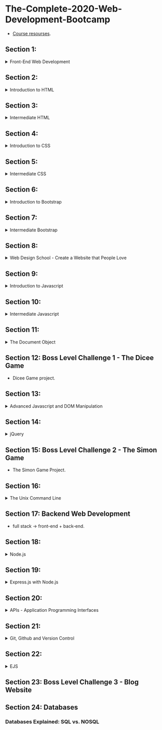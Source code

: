 # The-Complete-2020-Web-Development-Bootcamp

-	[Course resourses](https://www.appbrewery.co/p/web-development-course-resources/).
## Section 1:
<details>
  <summary>Front-End Web Development</summary>
	
  ### 1.1. How Does the Internet Actually Work?
  -	**Internet** is a long piece of wire, And the wire connect different computers to each other. It allows computers to transfer data through this giant wire
  -	A server is a computer that provides files and data to other computers, it allows access 24/7.
  -	A client is a computer that any user is used to access the internet.
  -	When browser request a website, the request sent to **ISP** (Internet server provider: The company we pay for internet service) then it search at DNS that contains websites IP addresses. Once the DNS finds the IP address it sends it back to the browser vis ISP. Then the browser sends a direct request through ISP and this message will be delivered via Internet Backbone to the server that is located that IP address. On that server there is all files that needed to view the website home page. The server sends this files back to the client through the internet backbone and client get to see website in the browser. All of that happens in milliseconds.

  ### 1.2. How Do Websites Actually Work?
  -	To access web page we need browser (allows to look up ip address and recives data from server).
  -	Data from server contains html, css, and js files.

  ### 1.3. To get started
  -	Need Browser (chrome recommended)
  -	Text Edittor(Atom, vs code)
  
</details>

## Section 2:
<details>
  <summary>Introduction to HTML</summary>

  ### 2.1. Introduction HTML
  -	HTML :  Hyper Text Markup Language.
  -	A markup language is a computer language that uses tags to define elements within a document.
  -	html is the foundation of all websites.
  -	Tag consist of:  open tag ```<typeOfTag> and closing tag </typeOfTag>```.
  -	Ex: Heading tag h1, h2, ….,h6 . It gets smaller when the number goes up.
  -	<typeOfTag /> called self-closing tag.
  -	Ex: Spacing breack tag <code>br</code>.

  ### 2.2. The Anatomy of an HTML Tag
  -	< startTag > Content </ EndTag >
  -	Horizontal line tag hr accepts attribute size, noshade,..
  -	Attributes specify modification to the default element.
  -	Center content using tag ```<center>content</center>```.
  -	Comments  are not interpreted by the compiler ```<!-- Comment -- >```.

  ### 2.3. What is The HTML Boilerplate?
  -	It Is a code template that could be reuse.

  ```
  <!doctype html>

  <html lang="en">
  <head>
  <meta charset="utf-8"> //tell the browser that all text in page are encoded using utf-8 encoding system wich is the standered encoding.

  <title>The HTML5 Herald</title>
  <meta name="description" content="The HTML5 Herald">
  <meta name="author" content="SitePoint">

  <link rel="stylesheet" href="css/styles.css?v=1.0">

  </head>

  <body>
  <script src="js/scripts.js"></script>
  </body>
  </html>
  ```
  -	<code>meta</code> tag utf-8 tell the browser that all text in the page are encoded using utf-8 encoding system wich is the standered encoding.
  -	Unicode “utf-8” has all characters and emojis.
  -	There is a different types of <code>meta</code> tags for diffrent purposes.

  ### 2.4. How to Structure Text in HTML?
  -	The code goes inside the body tag.
  -	Paragraph tag <code>p</code>.
  -	emphasis Tag <code>em</code> tells the browser that the words between it is emphasis, not just about style.
  -	italic tag <code>i</code> style element.
  -	Strong tag <code>strong</code> tells the browser that the words between it is Strong Importance Element.
  -	<code>bold</code> tag bold styles bold.

  ### 2.5. HTML Lists
  -	There are two types of lists.
  -	Ordered lists <code>ol</code> and unordered lists <code>ul</code>.
  -	Each type has children <code>li</code> for each item of the list.
  -	<code>ol</code> list has attributes: start and type to control the list items.

  ### 2.6. HTML Image Elements
  -	Self-closing tag that must be with <code>src</code> attribute to the image url.
  -	<code>alt</code> attribute helps google searching.

  ### 2.7. HTML Links and Anchor Tags
  -	HTML :  HyperText Markup Language.
  -	HyperText is some parts of data that connect with hyper links, so when you click on it takes to another part.
  -	Anchor tags is closing tag ```<a> Link text </a>```.
  -	<code>href</code> attribute is the link destination.
  
</details>

## Section 3:
<details>
  <summary>Intermediate HTML</summary>

  ### 3.1. HTML Tables
  -	Tables main tag is <code>table</code>, and everything between is the actual content.
  -	To make row use tag <code>tr</code>.
  -	To make cell inside the row use <code>td</code>.

  ```
  <table>
      <thead>
          <tr>
              <th colspan="2">The table header</th>
          </tr>
      </thead>
      <tbody>
          <tr>
              <td>The table body</td>
              <td>with two columns</td>
          </tr>
      </tbody>
  </table>
  ```

  ### 3.2. HTML forms
  -	main form tag is <code>form</code> to define what should go into our form.
  -	<code>label</code> tag to some text related to the <code>input</code> element.
  -	To use different inputs simply change the <code>type</code> of the <code>input</code> to what is needed.
  -	<code>textarea</code> tag to write message.
  -	To submit <code>form</code> button use <code>input</code> with <code>type=”submit”</code>.

  ### 3.3. publish website
  -	use github to publish free.
  -	Make new repository.
  -	Initialize with readme file.
  -	Upload project files
  -	Give version a name and commit.
  -	Go to settings -> github pages -> sourse
  -	Change source from none to main branch.
  -	Now website can be accessed by internet.
  
</details>
  

## Section 4:
<details>
  <summary>Introduction to CSS</summary>
  
  ### 4.1. Introduction to css
  -	CSS: cascading style sheet.
  -	Styling html.

  ### 4.2. Inline css
  -	Going into the tag and change style ```attribute = "property:value;"```.

  ### 4.3. Internal css
  -	Add <code>style</code> tag inside the <code>head</code> tag.
  -	Select element inside <code>style</code> tag.
  -	Make styles -> <code>selector {Property : value}</code> .

  ```
  <head>
  <style>
  body {
    background-color: linen;
  }

  </style>
  </head>
  ```
  -	No website is completely unstyled. That means that there is <em>default styles</em> being applied by the browser.
  -	<code>hr</code> tag has border style default values.
  -	One of the most important role in css is realize that everything in html is box, and the style of these boxes can be affected by changing css styles.
  -	<code>height</code> property isn’t uniqe.
  -	<code>background-color</code> , <code>height</code>, <code>width</code> properties.
  -	Change default values to achieve the style needed.

  ### 4.4. External css
  -	Add styles in external file.css.
  -	<code>link</code> this file to html page at <code>head</code> tag.
  -	Anything in html is affected with this external css.
  -	This the best way to apply css.

  ### 4.5. Debug css code
  -	Errors in console for link href for external file.
  -	Inline styles overrides the external and internal styles.
  -	Internal styles overrides the external styles.

  ### 4.6. The Anatomy of css syntax

  ```
  selector {
    propery: value;
  }
  // who { what: how; }
  ```

  ### 4.7. CSS selectors
  -	Using tag name.

  ```
  tagName {
    propery: value;
  }
  ```
  -	Using class attribute to specify styles for individual <code>html</code> element .

  ```
  .class{
    propery: value;
  }
  ```

  -	[Selectors refrence](https://www.w3schools.com/cssref/css_selectors.asp).

  ### 4.8. CSS Ids
  -	Using <code>id</code> attribute.	
  -	We can only have one instance of one particular tag <code>id</code> inside a single page.
  -	<code>id</code> can only use in one place.
  -	<code>id</code> use to identify one element.

  ```
  #id {
    propery: value;
  }
  ```

  -	<code>class</code> can be used for a group of related items.
  -	<code>id</code> used to apply specific styles to a single element.
  -	Any html element can have more than one class.
  -	A pseudo-class is used to define a special state of an element

  ```
  selector:pseudo-class {
    property: value;
  }
  ```
  -	 [Css pseudo classes](https://www.w3schools.com/css/css_pseudo_classes.asp).
  
</details>


## Section 5:
<details>
  <summary>Intermediate CSS</summary>
  
  ### 5.1. What are favicons
  -	It started as an image that appears when the user adds the site to the favorites list, and now it is an image that appears next to the title of the site page.
  -	Favicon.com to create the favicon.
  -	Import it using link tag with rel=”icon” inside head tag.
  ### 5.2. HTML Divs
  -	Div is special html element that’s allows us to divide content into separate containers or boxs.
  -	It have a height if specify it using style or if it have a content.
  ### 5.3. Box Model
  -	Width and height of element are pushing any other element.
  -	Border-width make outside border and affect the size of that element.
  -	Padding make spaces inside the element and affect the size of that element.
  -	Margin makes space around elements and pushing them away.
  -	Inspect in chrome developer tools show box model to customize element.
  ### 5.4. CSS display property
  -	block elemnts takes the whole width of the document.
  -	it doesn't allow another element to set at the same line.
  -	inline elements takes the width of the content only.
  -	it doesn't allow to change the element width.
  -	there is inline-block value, that allows to change width and set elements at the same line.
  -	img element treats as inline-block.
  -	none value removes the element from the web page as it didn't exist.
  -	visibility: hidden -> disappear the element but still exist at the dom.
  ### 5.5. CSS Static and Relative Positioning
  -	there is default roles despite any css styles.
    -	first role : content is everything -> content is the first thing that determined how large things get displayed and what the height and width will be.
    -	second role : the order of elements that comes from html code -> how we write code into html file is how it be displayed.
    -	third role : children sit on parents -> that means that child goes on top of the parent(static position).
  -	To make changes into the order of elements use position property.
  -	static position is the default position of all html elements.
  -	relative position it allows us to position element that we select relative to how it would be positioned had it been static.
  -	coordinates: top, bottom, left, right -> determines we want to move element.
  -	when move element with relative position it doesn't affect any other thing in the screen.
  -	it as if the old position is kept and everything else flows around it.
  -	top with relative make margin top from the static position.

  ### 5.6. Absolute Positioning
  -	with absolute positioning we positioning the element relative to it's parent	.
  -	it is about adding a margin relative to it's parent element.
  -	fixed position -> fixs element in it's position relative to the body of the website and it doesn't moves despite scrolling.	.

  ### 5.7. The Dark Art of Centering Elements
  -	text-align: center -> works with inline and block displayed elements that doesn't have width.
  -	margin: auto -> works with elements that have width.

  ### 5.8. Font Styling in Our Personal Site
  -	font-family: sans, sans-serif -> main fonts.
  -	google fonts to specific font. Link the fonts to html and use it with font-family property.

  ### 5.9. CSS sizing
  -	font-size: px -> static size.
  -	% to make size dynamic.
  -	100% == 16px
  -	1 em == 16px
  -	with % and em font size get inhereted from parent and added to the child.
  -	The difference between px and % or em that px doesn't inherte from parent.
  -	rem = ignore the parent size(root element), that mean parent size won't affect on the child.
  -	to change font color use color propery.
  -	font-weight.
  -	line-height: number -> number without measuring unit.
  ### 5.10. CSS float and clear
  -	float element left or right.
  -	float make other elements at the same row.
  - 	other elements use clear property to clear float Effect.
  -	clear value is anti the float value.
  
</details>


## Section 6:
<details>
  <summary>Introduction to Bootstrap</summary>
  
  ### 6.1. What is Bootstrap?
  -	Bootstrap is a front-end library, It's a free open source.
  -	front-end is whatever the user sees.
  -	backend determine how everything is going to work.
  -	Responsive means that it response to the view port.

  ### 6.2. Installing Bootstrap
  -	copy bootstap cdn -> the simplest way.
  -	cdn -> stands for content delivery network.
  -	the concept is instead of hosting website in single location, you have hole bunch of points where that website can be accessed, it looks for the shortest location that website can be delivered.
  -	when browser reachs cdn link it looks for the shortest root to download bootstrap files if the user doesn't download it.
  -	when it dowloaded broweser cashes files and doesn't need to redownload it.

    ```

      <!doctype html>
      <html lang="en">
        <head>
          <!-- Required meta tags -->
          <meta charset="utf-8">
          <meta name="viewport" content="width=device-width, initial-scale=1, shrink-to-fit=no">

          <!-- Bootstrap CSS -->
          <link rel="stylesheet" href="https://cdn.jsdelivr.net/npm/bootstrap@4.5.3/dist/css/bootstrap.min.css" integrity="sha384-TX8t27EcRE3e/ihU7zmQxVncDAy5uIKz4rEkgIXeMed4M0jlfIDPvg6uqKI2xXr2" crossorigin="anonymous">

          <title>Hello, world!</title>
        </head>
        <body>
          <h1>Hello, world!</h1>

          <!-- Optional JavaScript; choose one of the two! -->

          <!-- Option 1: jQuery and Bootstrap Bundle (includes Popper) -->
          <script src="https://code.jquery.com/jquery-3.5.1.slim.min.js" integrity="sha384-DfXdz2htPH0lsSSs5nCTpuj/zy4C+OGpamoFVy38MVBnE+IbbVYUew+OrCXaRkfj" crossorigin="anonymous"></script>
          <script src="https://cdn.jsdelivr.net/npm/bootstrap@4.5.3/dist/js/bootstrap.bundle.min.js" integrity="sha384-ho+j7jyWK8fNQe+A12Hb8AhRq26LrZ/JpcUGGOn+Y7RsweNrtN/tE3MoK7ZeZDyx" crossorigin="anonymous"></script>

          <!-- Option 2: jQuery, Popper.js, and Bootstrap JS
          <script src="https://code.jquery.com/jquery-3.5.1.slim.min.js" integrity="sha384-DfXdz2htPH0lsSSs5nCTpuj/zy4C+OGpamoFVy38MVBnE+IbbVYUew+OrCXaRkfj" crossorigin="anonymous"></script>
          <script src="https://cdn.jsdelivr.net/npm/popper.js@1.16.1/dist/umd/popper.min.js" integrity="sha384-9/reFTGAW83EW2RDu2S0VKaIzap3H66lZH81PoYlFhbGU+6BZp6G7niu735Sk7lN" crossorigin="anonymous"></script>
          <script src="https://cdn.jsdelivr.net/npm/bootstrap@4.5.3/dist/js/bootstrap.min.js" integrity="sha384-w1Q4orYjBQndcko6MimVbzY0tgp4pWB4lZ7lr30WKz0vr/aWKhXdBNmNb5D92v7s" crossorigin="anonymous"></script>
          -->
        </body>
      </html>
    ```
  ### 6.3. Web Design 101 - Wireframing
  -	Wireframing -> settle all design before coding it(using sketch).
  -	markup -> high fidelity representation of design. what you see is what you end up getting(using photoshop).
  -	prototyppe -> animated version of website.

  ### 6.4. The Bootstrap Navigation Bar
  -	[Documentation](https://getbootstrap.com/docs/4.5/components/navbar/)
  ### 6.5. Bootstrap Grid Layout System
  -	[Documntaion](https://getbootstrap.com/docs/4.5/layout/grid/)
  ### 6.6. A Note About CSS Link Order
  -	CSS code is executed from bottom to top so the order of your code matters
  -	Unlike CSS and JavaScript, HTML code is executed from top to bottom so the order of your code matters.
  ### 6.7. Bootstrap Containers
  -	all content goes inside container.
  -	container-fluid -> takes 100% width of the screen.
  ### 6.8. Bootstrap Buttons & Font Awesome
  -	[Buttons Documentation](https://getbootstrap.com/docs/4.5/components/buttons/).
  -	link fontAwesome library to our website.
  -	[fontAwesome](https://fontawesome.com/).

  
</details>

## Section 7:
<details>
  <summary>Intermediate Bootstrap</summary>
  
  ### 7.1. The Bootstrap Carousel
  -	slideshow.
  -	set carousel options by adding data-option="value".
  -	[Documentation](https://getbootstrap.com/docs/4.5/components/carousel/).
  -	aria-hidden="true" -> to be hidden from screen reader.
  -	class="sr-only" -> to screen reader only.
  ### 7.2. The Bootstrap Cards
  -	[Documentation](https://getbootstrap.com/docs/4.5/components/card/).
  ### 7.3. The CSS Z-Index and Stacking Order
  -	Each element has x, y and z aixs.
  -	the default z-index for all elements is 0.
  -	-1 -> shows the element behind everything.
  -	z-index only work when element has position fixed, absolute and relative.
  -	static position doesn't make z-index work.

  ### 7.4. Media Query Breakpoints
  -	Make website responsive by media query.
  -	@media < type > ( feature )
  -	there is many types of media like print, speach, screen.
  ### 7.5. How to become a Better Programmer
  -	Code Refactoring:
    - Readablity -> easy to understand not just for urself but to your future self, and for others.
    - Modularity -> how easy to use bets of code.
    - Efficiency -> how fast does your code run.
    - length.
  ### 7.6. Advanced CSS - Combining Selectors
  -	selector1, selector2 { sharedProperty }
  -	Hierarchical Selectors -> selector1(parent) selector2(child){propertyAppiedToChild}
  -	Combined Selectors -> selector1.selctor2{ProprtyToTheSameElement}
  ### 7.7. Advanced CSS - Selector Priority
  -	the last css role has priorety over everything above it.
  -	class is more specific than html selector, So it has high priorty.
  -	id has the highest priorty than class and html.
  
</details>

## Section 8:
<details>
  <summary>Web Design School - Create a Website that People Love</summary>
  
  ### 8.1. Introduction to web Design
  -	Users take milliseconds to judge the product through it's design.
  -	Design is the cheapest way to make product look expensive.
  ### 8.2. principles of design - 1. Color Theory
  -	principles of design:
  - color theory -> Every main color have a mood.
      1. Red -> love, energy, intensity.
      2. Yellow -> Joy, intellect, attention
      3. Green ->	freshness, safty, growth.
      4. Blue -> stability, trust, serenity.
      5. Purble -> Royality, wealth, feminity.
  -	what msg I wanna give to User?
  -	colorbullet.

  ### 8.3. principles of design - 2. Typography
  -	like colors, fonts have different moods.
  -	serif family -> traditional, stable, respectable.
  -	use only 2 fonts to one design.
  ### 8.4. principles of design - 2. User Interface
  1.	hierarchy:
    - eyes look at big items first.
    - color can make eyes look at the item directly.
  2.	layout :
    - different size, image, shape .
    - lenght of each line of text doesn't be too short or too long.
  3. Alignment:
    - Position items on website relative to each other.
    - reduce the number of aligments
  4. white space (space around elements):
    - By adding more space around the element it makes design more minimilize and more elevated.
  5. Audience:
    - Think about the audience and what important for them.
    - flexibility important for design.

  ### 8.5. principles of design - 3. User Experience
  1.	simplicity.
  2.	Consistency:
    - but also keep the functionality.
    - make it simple to use, not make user learn how to use.
  3. Reading Patterns
  4. All platform design
    - Responsive is very important.
    - Not take much scroll to know what is going on in the website.
    - Not make much warning messages.
  5. **Don't use Your Powers For Evil**
    - Don't make user make actions that he don't neccessarly do this.
    Ex. make btn that buy for something colored to buy more than the main buying btn.
    - Help user to do what they want to do.
  ### 8.6. practise
  -	[Hotel page for practise](https://www.canva.com/design/DAELSe8JfD4/3vIsqI3kACNKsbFqYu-9lQ/view?utm_content=DAELSe8JfD4&utm_campaign=designshare&utm_medium=link&utm_source=publishsharelink#1).
  
</details>


## Section 9:
<details>
  <summary>Introduction to Javascript</summary>
  
  ### 9.1. Introduction to Javascript
  -	It also known [EcmaScript](https://en.wikipedia.org/wiki/ECMAScript).
  -	java vs javaScript is like car vs carprt.
  - 	js id interpreted programming language, java is compiled programming language.
  -	It started as front-end language to make animation.

  ### 9.2. Javascript Alerts - Adding Behaviour
  -	Google chrome provide developer tool console to write line by line js code.
  -	using source tap inside console tap to write multiple lines of js code.
  -	source -> snippts -> new snippt (file.js);

  ```
    alert('Message to be alerted.');
    //keyword("")end
  ```
  ### 9.3. Data Types
  -	String -> everything inside "" or ''.
  -	Numbers.
  -	Boolean -> true or false.
  -	typeof(variable) -> tells the type of the variable.
  ### 9.4. Variables
  -	prompt('msg') -> allows user to write input.
  -	var name = value -> to define variable.
  ### 9.5. Naming and Naming Conventions
  -	naming variables using camelCase.
  -	always give meaning names to variables.
  -	variables name can't be a keyword.
  -	variables name can't begin with numbers but it can contain number.
  -	variables name can't contain Spaces.
  -	numbers, characters, _ , $ are the only simpoles that valid.
  ### 9.6. String Concatenation
  -	concat two or more strings using + -> Str1 + str2 = srt1str2.
  ### 9.7. String Lengths
  -	str.length -> returns the numbers of str characters.
  ### 9.8. Slicing and Extracting Parts of a String
  -	programmers always count from 0.
  -	slice(startindex, endIndex) -> Starting from StartIndex untill but not incloding endIndex and returns that new str.

  ```
    var tweet = prompt("Msg limited to 140 char.")
    var sliceTweet = tweet.slice(0, 140)
    alert("You tweeted: " + sliceTweet)
  ```
  ### 9.9. Changing Casing in Text
  -	str.toUpperCase() -> all characters to upperCase.
  -	str.toLowerCase() -> all characters to lowerCase.
  ```
    var name = prompt("Enter Name")
    var fLetter = name.slice(0, 1);
    var restOfLetters = name.slice(1, name.length);
    alert("Your name is: " + fLetter.toUpperCase() + restOfLetters.toLowerCase())
  ```
  ### 9.10. Basic Arithmetic and the Modulo Operator in Javascript
  -	Modulo -> gives the remainer of the division (num % num).
  -	Modulo checkes if a number is fully divisible by another number.

  ### 9.11. Increment and Decrement
  -	var x = 1 ; x = x + 1; -> Equals x++ ->Equals x += x
  -	var x = xNum; var y = yNum -> x += y // adding y to x
  -	+= , -=, \*=, /= all works the same.

  ### 9.12. Functions Part 1: Creating and Calling Functions
  -	Functions -> is package reapeted code into {} and giving it a name.
  -	all that blocked code will be exicuted when you call that function.
  -	creating a function -> function funcName(){//package of code}
  -	calling function -> funcName();.

  ### 9.13. Functions Part 2: Parameters and Arguments
  -	functions take inputs called parameters.
  -	It's variable that can be used in this function.
  -	Math.floor(number) -> round down Number.

  ```
    function lifeInWeeks(age) {

        //Write your code here.
        var   leftedYears = 90 - age;
        var   days = leftedYears * 365;
        var   weeks = leftedYears * 52;
        var   months = leftedYears * 12;
        console.log("You have " + days  + " days, " + weeks + " weeks, and " + months + " months left.")

    }
    lifeInWeeks(25)

  ```

  ### 9.14. Functions Part 3: Outputs & Return
  -	In order to have output from function we have to use return keyword.
  
</details>


## Section 10:
<details>
  <summary>Intermediate Javascript</summary>
  
  ### 10.1. Random Number Generation in
  -	Math.random() -> generates random number between 0  and 0.999999999999 it never reachs 1.
  -	[Documentation](https://developer.mozilla.org/en-US/docs/Web/JavaScript/Reference/Global_Objects/Math/random).
  -	Math.random() * num -> range of numbers is from 0 to less than (not including) num.
  -	Pseudorandom number generators](https://www.youtube.com/watch?v=GtOt7EBNEwQ).
  -	Math.floor(Math.random() * n) +1 -> generates Number between 1 to n.

  ### 10.2. Control Statements: Using If-Else Conditionals & Logic
  -	control flow -> controling the flow of code depends on condition.
  ### 10.3. Comparators and Equality
  -	Comparators -> compare two different values.
  -	===, ==, <, >, <=, >=, !==, !=.
  -	The important difference between === and == is even though === check for equality also checking the type of data type.

  ### 10.4. Combining Comparators
  -	AND &&, OR ||, NOT !.

  ### 10.5. Coding Exercise 5: BMI Calculator

  ```
  function bmiCalculator (weight, height) {

      var interpretation = weight / (height *2);

      if (interpretation < 18.5)

      {

          return "Your BMI is " + interpretation + ", so you are underweight.";

      }

      else if (interpretation >= 18.5 && interpretation <= 24.9)

      {

          return "Your BMI is " + interpretation + ", so you have a normal weight.";

      }

      else {

          return "Your BMI is " + interpretation + ", so you are overweight.";

      }

      return interpretation;

  }
  ```

  ### 10.6. Coding Exercise 6: Leap Year Challenge

  ```
  function isLeap(year) {   

      if (year % 4 === 0 ) {
          if(year % 100 === 0){
              if(year % 400 === 0){
                  return "Leap year."
              }else{
                  return "Not leap year."
              }
          }else{
              return "Leap year."
          }

      } else {
          return "Not leap year."
      }

  }
  ```

  ### 10.7. Collections: Working with Javascript
  -	Arrays -> is a collection of related items that can be stored together into the same variable.
  -	var arr = [item1, item2, item3, ....].
  -	arr[0] -> returns the fisrt index.
  -	arr.length -> the number of array items.
  -	arr.includes(item) -> check if this item is exist, it returns true or false.

  ### 10.8. Adding Elements and Intermediate
  -	arr.push(value) -> Adding new item at the end of the array.
  -	arr.pop() -> Remove the last item of the array.
  -	fizzBuzz Game :
  ```
  var result = [];
  var count = 1;
  function fizzBazz(){
    while(count <= 100 ){ //while loop
      if (count % 3 === 0 && count % 5 ===0){
        result.push("fizzBuzz")
      }else if(count % 3 === 0){
        result.push("fizz")
      }else if (count % 5 === 0){
        result.push("buzz")
      }else{
        result.push(count)
      }
      count++;
    }
    console.log(result);
  }
  ```
  -	The order of if statements is matter.

  ### 10.9. Coding Exercise 7: Who's Buying Lunch?
  ```
  function whosPaying(names) {

      var arrayLength = names.length;

      var randomIndex = Math.floor(Math.random() * arrayLength);

      return names[randomIndex] + " is going to buy lunch today!";

  }
  ```

  ### 10.10. Control Statements: While Loops
  -	To make sequance of data.
  -	while(end){//Sequance something ; change}
  -	satete -> if something is true.
  -	The bad thing about while loop is that it will run the program as long the condition is true, So it might be infinte loop.
  ```
    //Bottels Challenge solution
    var numberOfBottles = 99
    while (numberOfBottles >= 0) {
        var bottleWord = "bottle";
        if (numberOfBottles === 1) {
      bottleWord = "bottles";
        } 
        console.log(numberOfBottles + " " + bottleWord + " of beer on the wall");
        console.log(numberOfBottles + " " + bottleWord + " of beer,");
        console.log("Take one down, pass it around,");
      numberOfBottles--;
        console.log(numberOfBottles + " " + bottleWord + " of beer on the wall.");
  }
  ```
  ### 10.11. Control Statements: For Loops
  -	for(start; end; change){//Sequance something}.
  -	iterate -> run a piece of code many times.
  -	Fibonacci Callenge
  ```
  function fibonacciGenerator (n) {
          var output = [];
    if(n === 1){
      output = [0];
    }else if (n=== 2){
      output = [0, 1];
    }else{
      output = [0, 1];
      for(var i = 2; i< n; i++){
        output.push(output[output.length -2] + output[output.length - 1]);
      }
    }
    return output;
  }
  ```
  -	[Challenge flowchart](https://drive.google.com/file/d/1g8vVtqhSj44vcElfc-HK0nMbecteW8Yg/view).
  
</details>


## Section 11:
<details>
  <summary>The Document Object</summary>
  
  ### 11.1. Adding Javascript to Websites
  -	Inline js -> By adding attributes to html elements, EX. onload="jsCode".(Not a good practice).
  -	Enternal -> By adding script type="text/javascript" tag to page and write js code inside it.
  -	External file -> script tag with src to the external js file.
  -	js scripts tag goes at the bottom of code unlike css links.

  ### 11.2. Object Model (DOM)
  -	DOM -> Document Object Model.
  -	it turns the document into a tree of objects that can be related to each others.
  -	[HTML tree Generator Extention](https://chrome.google.com/webstore/detail/html-tree-generator/dlbbmhhaadfnbbdnjalilhdakfmiffeg).
  -	Each child enhirets a document object.
  -	[firstElementChild](https://developer.mozilla.org/en-US/docs/Web/API/ParentNode/firstElementChild).
  -	[lastElementChild](https://developer.mozilla.org/en-US/docs/Web/API/ParentNode/lastElementChild).
  -	Objects inside the DOM has properties(describes thomething about object) and methods(the things that object can do).
  -	Metod -> is associated to an object.

  ### 11.3. Selecting HTML Elements with js
  -	[getElementById](https://developer.mozilla.org/en-US/docs/Web/API/Document/getElementById).
  -	[querySelector](https://developer.mozilla.org/en-US/docs/Web/API/Document/querySelector).
  -	[querySelectorAll](https://developer.mozilla.org/en-US/docs/Web/API/Document/querySelectorAll).

  ### 11.4. Manipulating and Changing Styles
  -	style property -> to change the css styles.
  -	[Css properites in js](https://www.w3schools.com/jsref/dom_obj_style.asp).
  ### 11.5. The Separation of Concerns: Structure vs Style vs Behaviour
  -	html file -> to strucure
  -	css files -> to style
  -	js file -> to behaviour
  -	Adding classes using js and style that classes using css.
  -	element.classList -> returns the list of classes.
  -	element.classList.add("className") -> add class to element.
  ### 11.6. Text Manipulation and the Text Content
  -	element.innerHTML -> all child html.
  -	element.textContent -> the child text only without html tags.
  ### 11.7. Manipulating HTML Element Attributes
  -	[attributes](https://developer.mozilla.org/en-US/docs/Web/API/Element/attributes).
  -	[setAttribute](https://developer.mozilla.org/en-US/docs/Web/API/Element/setAttribute), [getAttribute](https://developer.mozilla.org/en-US/docs/Web/API/Element/getAttribute), [toggleAttribute](https://developer.mozilla.org/en-US/docs/Web/API/Element/toggleAttribute)
  
</details>


## Section 12: Boss Level Challenge 1 - The Dicee Game
-	Dicee Game project.
## Section 13:
<details>
  <summary>Advanced Javascript and DOM Manipulation</summary>
  
  -	Drum kit project.
  ### 13.1. Adding Event Listeners to a Button
  -	[addEventListener](https://developer.mozilla.org/en-US/docs/Web/API/EventTarget/addEventListener).

  ### 13.2. Higher Order Functions and Passing
  -	 Higher Order Functions -> are functions that takes other functions as inputs or returns function as an output.

  ### 13.3. A Deeper Understanding of Javascript Objects
  -	Constructor: A constructor is a function that initializes an object.
  -	Constructor functions -> the name has to be capitalized.
  ```
    // Create constructor
    function Person(first, last, age, eye) {
      this.firstName = first;
      this.lastName = last;
      this.age = age;
      this.eyeColor = eye;
    }
    //create objects
    var myFather = new Person("John", "Doe", 50, "blue");
    var myMother = new Person("Sally", "Rally", 48, "green");
  ```

  ### 13.4. How to Use Switch Statements in js
  -	switch takes code into different track depending on differnt value.
  ### 13.5. Objects, their Methods and the Dot Notaion
  -	Method is a function that associated with an object.
  -	calling methods and ptoperty -> with dot notation.
  ```
        var crash = new Audio("./sounds/crash.mp3") //Create object from Audio constructor
        crash.play() // Use play function from the Audio constructor
  ```
  ### 13.6. Using Keyboard Event Listeners to Check for Key Presses
  -	using eventListner keydown.
  ### 13.7. Understanding Callbacks and How to Respond to Events
  -	Callback function -> is a function that gets passed in as an input.
  -	It has to wait something to happens.
  -	It triggers the actual event that happens.
  ### 13.8. Adding Animation to Websites
  -	Adding class to clicked btn and setTimeout to remove the class

  
</details>

## Section 14:
<details>
  <summary>jQuery</summary>
  
  ### 14.1. What is jQuery?
  -	jQuery is javascript library that someone wrote it to simplify js code and make it easy to use.
  ### 14.2. How to Incorporate jQuery into websites
  -	Download jquery file or use cdn link.
  -	include scripts at the end of website or add the code inside ready function to avoid loading js file before loading jquery file.
  ```
  $( document ).ready(function() {
    // Handler for .ready() called.
  });
  ```
  ### 14.3. How Minification Works to Reduce File Size
  -	Minify file removes spaces, comments and new lines to Reduce File Size.
  -	[Minifier website](https://www.minifier.org/).

  ### 14.4. Selecting Elements with jQuery
  -	Using $('selector').

  ### 14.5. Manipulating Styles with jQuery
  -	$('Selector').css('cssProperty', 'value') -> To set the value.
  -	$('Selector').css('cssProperty', 'value') -> To get the value.
  -	$('Selector').addClass('classname1 className2'), $('Selector').removeClass('classname1 className2').
  -	$('Selector').hasClass('className') -> return true or false.
  ### 14.6. Manipulating Text with jQuery
  -	$('Selector').text('Text to be added').
  -	$('Selector').html('< htmlTag />').
  ### 14.7. Manipulating Attributes with jQuery
  -	$('Selector').attr('attName', 'value') -> To set the attr value.
  -	$('Selector').attr('attName', 'value') -> To get the attr value.
  -	class is also attr.
  ### 14.8. Adding Event Listeners with jQuery
  -	$('Selector').eventName(callbackFunction) -> It triggers all element that matches Selector without having to make for loop.
  -	$('Selector').on("eventName", callbackFunction).
  ### 14.9. Adding and Removing Elements with jQuery
  -	element.before(element) -> creates element before the target element itself(before the opening tag of the selected element).
  -	element.prepend(element) -> creates element before the content of target element.
  -	element.after(element) -> creates element after the target element itself(after the opening tag of the selected element).
  -	element.apend(element) -> creates element after the content of target element.
  -	element.remove() -> Removes all selected elements.

  ### 14.10. Website Animations with jQuery
  -	element.hide(), element.show(), element.toggle().
  -	element.fadeOut(), element.fadeIn(), element.fadeToggle().
  -	element.slideUp(), element.slideDown(), element.slideToggle().
  -	element.animate({poperty: value}) -> we can only add css roles that a numeric value.
  
</details>


## Section 15: Boss Level Challenge 2 - The Simon Game
-	The Simon Game Project.
## Section 16:
<details>
  <summary>The Unix Command Line</summary>
  
  ### 16.1. Installing the Hyper Terminal
  -	[Installing](https://git-scm.com/downloads).

  ### 16.2. Understanding the Command Line. Long Live the Command Line!

  -	kernel -> is core of operating system, the actual program that interfaces the hardware.
  -	shel -> refers to user interface, for you as a human to be able to interact with kernel and in turn with the hardware of the computer.
  -	there is two variants to shell:
    -	grafical user interface shell -> finder to find and access files is an example.
    -	command line interface.
  -	Bash-sell -> Bourne again shell.
  -	It is a CLI or command line interpretter for the UNIX system.
  -	Using cmd bash-shell is easier and faster to do a lot of common things.

  -	with cmd we have full control and more flexibility.
  ### 16.3. Command Line Techniques and Directory Navigation
  -	Open up your hyper termial.
  -	ls a -> //shows all files including the hidden files.
  -	ls -> stands to list , prints all folders and files in the directory.
  -	~ -> the root folder.
  -	cd /directory -> to navigate forwards to another directory.
  -	cd ../ -> to navigate backwords outside folder.
  -	when typing the first character of folder name and press tab it auto completes the name of directory.
  -	cd ~ -> go to the root directory.
  -	hit the up button to get the histoy of all commands.
  -	ctrl + a -> go to the beginning of line, ctrl + e -> go to the end of line.
  -	ctrl + u -> clear entire line.

  ### 16.4. Creating, Opening, and Removing Files through the Command Line
  -	**Some command lines:**
    -	mkdir folderName -> //Creates a directory.
    -	cd folderName -> //change directory to the new folder created.
    -	touch fileName.extension -> //creates new file.
    -	start fileName.extension -> to open the file(open for mac).
    -	start -a Atom fileName.extension -> to open the file with Atom application for Example(use open for mac).
    -	rm fileName.extension -> removes the file.
    -	pwd -> show the current folder location (print working directory).
    -	rm * -> remove all files.
    -	rm -r folderName -> remove folder.
  -	[Learn More about hyper terminal](https://www.learnenough.com/command-line-tutorial/basics).
  
</details>


## Section 17: Backend Web Development
-	full stack -> front-end + back-end.

## Section 18:
<details>
  <summary>Node.js</summary>
  
  ### 18.1. What is Node.js?
  -	Allows us to create backend using javaScript.
  -	one language to make frontend and backend.
  -	nodejs: allows us to take js out of the browser and it librerates it allowing it to interact directely with the hardware of the computer.
  -	Sowe can make full application like descktop applications like atom with node(on our computer).
  -	we Can also run nodejs on server.
  -	Very fast programming language.
  ### 18.2. Install Node.js
  -	[node website](https://nodejs.org/en/).
  ### 18.3. The Power of the Command Line and How to Use Node
  - $ pwd -> //print working directory
  - $ cd -> //change directrory
  - $ls -> //list of directroies and files
  - $mkdir folderName -> //make directrory
  - $touch fileName -> //make file
  - $node file.js -> //usenode to run this file
  ### 18.4. The Node REPL (Read Evaluation Print Loops)
  - Allows you to execute code in bite sized chunks(like console).
  - By installing node we install it's REPL.
  - $node -> //To run node REPL.
  - crtl + c -> get out from any process.
  - $ .exit -> // to exist the REPL(or twice crtl + c ).
  - $ clear -> //clear commands
  ### 18.5. How to Use the Native Node Modules
  - Libraries of code that the node team wrote.
  - var creates variable.
  - const -> can't change the value.
  - [file system module](https://nodejs.org/api/fs.html).
  - In order to use module we have first to require it.
  ```
  const fs = require('fs');
  ```
  - Now we can use it in our project.
  ```
  fs.copyFileSync('source.txt', 'destination.txt'); //copy source file into destination
  ```
  - [Native moduls and the documentation of how to use it](https://nodejs.org/api/).
  ### 18.6. The NPM Package Manager and Installing External Node Modules
  - NPM -> Node Package Manager for External modules.
  - Bits of reusable code that somebody wrote, and usine npm we can incorporate those packages into your project.
  - When we install node we already install NPM.
  - $npm init -y -> intailize NPM package.json file into the project.
  - Example of npm package 
    - [superheroes ](https://www.npmjs.com/package/superheroes).
    - [supervillains](https://www.npmjs.com/package/supervillains).
  
</details>

  
## Section 19:
<details>
  <summary>Express.js with Node.js</summary>
  
  ### 19.1. What is Express?
  - It's a Node framework.
  - Built to make you write less repeatitive code.
  - [Express Documentation](https://expressjs.com/).
  ### 19.2. Creating Our First Server with Express
  - open hyper terminal and Editor.
  1. Create new directory for the project $mkdir directory.
  2. cd into directory $ cd directory
  3. inside directrory make new file to start server from it $ touch index.js
  4. initialize npm $ npm init
  5. open project inside atom $ atom . .
  6. install express $ npm install express.
  7. require express:
  ```
  const express = require('express')
  const app = express()

  app.listen(3000, () => {
    console.log(`App listening at http://localhost:3000`)
  })
  ```
  8. run server $ node index.js
  ### 19.. Handling Requests and Responses: the GET Request
  - app.get -> define what happens ewhen someone makes a get request to the route on the first parameter.
  - req -> the request that sent to the server.
  - res -> the response that server send.
  ```
  //Send the browser some information to display
  app.get('/', (req, res) => {
    res.send('Hello World!') //send text or html <h2>Hello World!</h2>
  })
  ```
  ### 19.3. Nodemon Installation
  - a npm package that auto start our servers.
  - Once you install it, it will be available across your all projects.
  - [nodemon](https://github.com/remy/nodemon).
  ### 19.4. Understanding and Working with Routes
  - You can set up as many routes as you wish.
  ```
  app.get('/contact', (req, res) => {
    res.send('Contact page')
  })
  app.get('/about', (req, res) => {
    res.send('About page')
  })
  ```
  ### 19.5. Calculator Setup Challenge
  - Make a new folder called Calculator on your Desktop
  - Change Directory to this new folder
  - Inside the Calculator folder, create a new file called calculator.js
  - Set up a new NPM package
  - Open the project folder in Atom 
  - Using NPM install the express module
  - Require express in your calculator.js
  - Setup express
  - Create a root route get method with app.get()
  - Send the words Hello World from the root route as the response
  - Spin up our server on port 3000 with app.listen
  - Run server with nodemon
  ### 19.6. Calculator Setup: Challenge Solution
  - $ mkdir Calculator
  - $ cd Calculator
  - $ touch calculator.js
  - $ npm init
  - $ atom .
  - $ npm install express
  ``` 
  Starter Code
  ```
  - $ nodemon calculator.js
  ### 19.7. Responding to Requests with HTML Files
  - make index.html file
  ```
  app.get('/', function(req, res){
    res.sendFile(__dirname + '/index.html')
  })

  ```
  ### 19.8. Processing Post Requests with Body Parser
  - Submit button sends the data into the form into the location(route) that at action attribute.
  - [List of HTTP status codes](https://en.wikipedia.org/wiki/List_of_HTTP_status_codes).
  - In order to recieve post data from form we need to install package body-parser and require it, then we tell our app to use it.
  ```
  require('express');
  const bodyparser = require('body-parser')

  const app = express()
  app.use(bodyparser.urlencoded({extended : true}))

  app.get('/', function(req, res){
    res.sendFile(__dirname + '/index.html')
  })

  app.post('/', function(req, res){
    console.log(req.body);
  })
  ```
  - It parses the req into text, so to convert to numder use Number(req.body.num).
  ### 19.9. BMI Routing Challenge
  1. Create a new file called bmiCalculator.html inside the Calculator folder from the last challenge 
  2. Add the HTML boilerplate and set the page title to BMI Calculator
  3. Add an HTML form, this form will make a post request to our server at the route /bmicalculator. The form will have 2 inputs, weight and height with placeholder text that tell the user what they should type into which text box. 
  4. Add a button which says “Caculate BMI”
  5. Add the get and post methods for the /bmicalculator route into the same server.js file we've been using
  6. Use sendFile() to send the bmiCalculator.html page as a response inside the get method.
  6. Add an h1 that says BMI Calculator
  7. Inside server.js , create 2 variables, one for weight and one for height. 
  8. Use the BMI calculator code you wrote previously, or write some new code to calculate and send back the result as text. It should read something like "Your BMI is n" where n is equal to the calculated BMI based on their weight and height inputs.
  ### 19.10. Solution to the BMI Routing Challenge
  ```
  app.get('/bmicalculator', function(req, res){
    res.sendFile(__dirname + '/bmiCalculator.html')
  })
  app.post('/bmicalculator', function(req, res){
    var weight = parseFloat(req.body.weight);
    var height = parseFloat(req.body.height);
    var bmi = weight / (height * height)

    res.send("Your BMI is "+ bmi )
  })
  ```
  
</details>

## Section 20:
<details>
  <summary>APIs - Application Programming Interfaces</summary>
  
  ### 20.1. Why Do We Need APIs?
  - Application Programming Interfaces: is a set of command, functions, protocol and objects that prorammers can use to create software or interact with external system.
  ### 20.2. API Endpoints, Paths and Parameters.
  - Endpoint: Every API that interacts with external server has endpoint "The url of the get request".
  - Path: the word after the last (/) in the endpoint url.
  - Parameters: the words at the end of url after (?) in the endpoint url
    - consists of ?key=value, the first parameter after (?) and the rest of parameters sfter (&).
    - The order of parameters dosen't matter.
  - [kanye API](https://kanye.rest/).
  - [Joke API](https://sv443.net/jokeapi/v2/).
  ### 20.3. API Authentication and Postman
  - Authentication: Every time you make a request through the API, they have to be able to identify you as a developer and they have to keep track how often you use this API to get data, then charge you or limit you accordingly.
  - [weather API](https://openweathermap.org/api).
  - sign up and sign in.
  - API key and create a key.
  - when we testing APIs we use [Postman](https://www.postman.com/downloads/).
  ### 20.4. What is JSON?
  - Stands for Javascript Object Notation.
  - It's not the only data that can receive data from APIs.
  - [JSON vs XML](https://www.w3schools.com/js/js_json_xml.asp).
  - [chrome extention JSON Viewer](https://chrome.google.com/webstore/detail/json-viewer-pro/eifflpmocdbdmepbjaopkkhbfmdgijcc).
  - [The Rise and Rise of JSON](https://twobithistory.org/2017/09/21/the-rise-and-rise-of-json.html).
  ### 20.5. Making GET Requests with the Node HTTPS Module
  - [Ways To make get request](https://www.twilio.com/blog/2017/08/http-requests-in-node-js.html).
  - Use native httpRequest Module.
  - Require it but you don't need to insall it.
  - [HTTPS](https://nodejs.org/api/https.html#https_https_get_url_options_callback).
  ```
  app.get('/', function(req, res){
    //url parts
    const query = 'london';
    const  apiKey = '3b712ebc109bc87b541a0abaa0f64b85';
    const unit = 'metric';
    //request from our Server to external server 'API'
    const url = `https://api.openweathermap.org/data/2.5/weather?q=${query}&appid=${apiKey}&units=${unit}`;
    https.get(url, function(response){
      console.log((response));
    })

  })
  ```
  ### 20.6. How to Parse JSON
  - [All response.statusCode](https://developer.mozilla.org/en-US/docs/Web/HTTP/Status).
  - [statusCode for fun :)](https://httpstatusdogs.com/).
  - JSON.parse(jsonData) -> convert data to Object.
  - JSON.stringfy(objectData) -> convert Object to Json.
  ```
  app.get('/', function(req, res){
    https.get(url, function(response){
      //response from external Server to our server
      response.on('data', function(data){
        console.log(data);
        const weatherData = JSON.parse(data);
        const temp = weatherData.main.temp;
        const weatherDescription = weatherData.weather[0].description
      })
    })
  })
  ```
  - [Hex to Text](https://cryptii.com/pipes/hex-to-text).
  ### 20.7. Using Express to Render a Website with Live API Data
  - Only one res.send() is allowed in the same request.
  ```
  //request from client to our server
  app.get('/', function(req, res){
    //request from our Server to external server 'API'
    https.get(url, function(response){
      //response from external Server to our server with data
      response.on('data', function(data){
        const icon = weatherData.weather[0].icon;
        const iconUrl = `http://openweathermap.org/img/wn/${icon}@2x.png`;
        console.log(weatherData + temp + weatherDescription + icon + iconUrl);

        //response from our server to client server
        res.write(`<p>The weather description is ${weatherDescription}</p>`)
        res.write(`<h1>The Tempereture in ${query} is ${temp} in Celcuis Degrees. </h1>`)
        res.write(`<img src="${iconUrl}" />`)
        res.send()
      })
    })
  })
  ```
  ### 20.8. Using Body Parser to Parse POST Requests to the Server
  - create form to send city name from input.
  - recieve that input data by body-parser module.
  ```
  app.get('/', function(req, res){
    //url parts
    const query = req.body.cityName;
  })
  ```
  ### 20.9. The Mailchimp API - What You'll Make
  - Make Real website on web.
  ### 20.10. Setting Up the Sign Up Page
  - Setting new project using node and express.
  - $touch file1 file2 file3-> we can write more than one file with a single space between them.
  - Use bootstrap to make styles and signup.html page.
  - In order to make our server serve css files and imgages folders we need function called static('ourStaticFolder').
  ```
  const bodyParser = require('body-parser')
  const app = express() //make new instance from express
  app.use(express.static("public"))
  app.use(bodyParser.urlencoded({extends: true}))
  app.get('/', function(req, res){
    res.sendFile(__dirname + '/signup.html')
  });

  app.post('/', function(req, res){

    const fName = req.body.fName;
    const lName = req.body.lName;
    const email = req.body.email;
  })
  ```

  - [Mailchimp API Reference](https://mailchimp.com/developer/api/marketing/).

  ### 20.11. Posting Data to Mailchimp's Servers via their API
  - [Mailchimp Getting Started](https://mailchimp.com/developer/guides/marketing-api-conventions/).
  - login to Mailchimp then create API key.
  - [Mailchimp List Documentation](https://mailchimp.com/developer/api/marketing/lists/#post_/lists/-list_id-).
  - Use list id (audiance id) to help Mailchimp to identify the list that you want to put your subscribers on it.
  - To send data using https use https.request() and make it into a variable to send data from the form.
  - url: 'https://<dc>.api.mailchimp.com/3.0/' -> the endpoint and path
  - auth: 'anystring:<YOUR_API_KEY>' -> in https options there is auth.
  
  ```
  app.post('/', function(req, res){
    const data = {
      members : [
        {
          //the value is from the form
          email_address : email,
          status: "subscribed",
          merge_fields: {
                  FNAME: fName,
                  LNAME: lName
          }
        }
      ]
    }
    const jsonData = JSON.stringify(data);

    const listId   = "listId"
    const url      = `https://<dc>.api.mailchimp.com/3.0/lists/${listId}`
    const options  = {
      method: 'POST',
      auth: 'anystring:<YOUR_API_KEY>'
    }
    const request = https.request(url, options, function(response){

      response.on('data', function(data){
        console.log(JSON.parse(data));
      })

    }); //data recieved from external API

    //data which is sent to an external API from the form
    request.write(jsonData)
    request.end()
  });
  ```
  ### 20.12. Adding Success and Failure Pages
  
  ```
  const request = https.request(url, options, function(response){

      if(response.statusCode === 200){
        res.sendFile(__dirname + '/success.html')
      }else{
        res.sendFile(__dirname + '/failure.html')
      }

    });
  //Try Again
  app.post('/failure', function(req, res){
    res.redirect('/')
  })
  ```
  ### 20.13. Deploying Your Server with Heroku
  - [Heroku](https://www.heroku.com/).
  - [Heroku Node.js Documentation](https://devcenter.heroku.com/articles/getting-started-with-nodejs).
  - To make app work locally and on heroku port.
  ```
  app.listen(process.env.PORT || 3000, function(req, res){
    console.log('Running at 3000 server.');
  })
  ```
  - Create a Procfile and declare what command should be executed to start your app inside it:
  ```
  web: node app.js
  ```
  - Use git:
  1. $ git init
  2. $ git add .
  3. $ git commit -m "Message"
  4. $ heroku create
  5. $ git push heroku master
  - To update : use 1, 2, 3, 5 commands.
  - [Sign up to My Newsletter (if you like) :)](https://eerie-goosebumps-55934.herokuapp.com/).

  
</details>

## Section 21:
<details>
  <summary>Git, Github and Version Control</summary>
  
  ### 21.1. Introduction to Version Control and Git
  - Version Control: make you can Roll back to a previous versions of the project.
  ### 21.2. Version Control Using Git and the Command Line
  - [Download Git for Windows and Mac](https://git-scm.com/downloads).
  - $ git init
  - $ git status //To see what currently in staging area.
  - $ git add fileName // add file to the staging area
  - $ git commit -m "Message" // Keep track of what changes you made
  - $ git log // To see what commits you made
  - Working directroy : is the folder where you inialize your Git.
  - Staging area: intermediate area that the changes go there when typing $ git add command.
  - Local directrory: changes go there after $ git commit command(.git file inside the project folder).
  - $ git diff fileName // To see the difference between current file and the last versions.
  - $ git checkout fileName // roll back to the last version

  ### 21.3. GitHub and Remote Repositories
  - Make project repository on github.
  - $ git remote add origin repositoryUrl
  - $ git push -u origin master
  - Master branch: is the main branch of commits.
  - Remote directory: which host our code and host all the changes that made after $ git push command(Github Repository).
  ### 21.4. Gitignore
  - $ git rm --cached -r . // remove all files
  - [Gitignore and the absence of NPM Modules on GitHub Projects](https://github.com/contentful/the-example-app.nodejs).
  ### 21.. Cloning
  - Is a way to pull down all of the commits and all of the versions of a particular remote repository and store the files inside your working directory.
  - $ git clone repositoryUrl
  ### 21.5. Branching and Merging
  - $ git branch branchName // Creates new branch
  - $ git branch // check out what branches you have and show where you are
  - $ git checkout branchName // To switch to this branch
  - To merge go back to master branch: $ git branch master
  - Then merge: $ git merge branchName.
  - it will open vim to maje merge message(write :q! to exit vim)
  - $ git push -u origin master
  ### 21.6. Optional Git Challenge
  - [Git Challenge](https://learngitbranching.js.org/).
  ### 21.7. Forking and Pull Requests
  - forking: make a copy of the project from remote repository
  - pull: make a request to push changes into the main project remote repository.
  - if the pull request is approved, changes will be merged to the main project.

  
</details>

## Section 22:
<details>
  <summary>EJS</summary>
  
  ### 22.. What We'll Make: A ToDoList
  ### 22.. Linter Errors with EJS
  ### 22.. Templates? Why Do We Need Templates?
  ### 22.. Creating Your First EJS Templates
  ### 22.. Running Code Inside the EJS Template
  ### 22.. Passing Data from Your Webpage to Your Server
  ### 22.. The Concept of Scope in the Context of Javascript
  ### 22.. Adding Pre-Made CSS Stylesheets to Your Website
  ### 22.. Understanding Templating vs. Layouts
  ### 22.. Understanding Node Module Exports: How to Pass Functions and Data between Files
  
</details>


## Section 23: Boss Level Challenge 3 - Blog Website

## Section 24: Databases
### Databases Explained: SQL vs. NOSQL




















